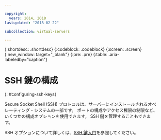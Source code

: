 ```yaml
---

copyright:
  years: 2014, 2018
lastupdated: "2018-02-22"

subcollection: virtual-servers

---
```


{:shortdesc: .shortdesc}
{:codeblock: .codeblock}
{:screen: .screen}
{:new_window: target="_blank"}
{:pre: .pre}
{:table: .aria-labeledby="caption"}

# SSH 鍵の構成
{: #configuring-ssh-keys}

Secure Socket Shell (SSH) プロトコルは、サーバーにインストールされるオペレーティング・システムの一部です。 ポートの構成やアクセス権限の制限など、いくつかの構成オプションを使用できます。 SSH 鍵を管理することもできます。

SSH オプションについて詳しくは、[SSH 鍵入門](/docs/infrastructure/ssh-keys?topic=ssh-keys-getting-started-tutorial)を参照してください。
